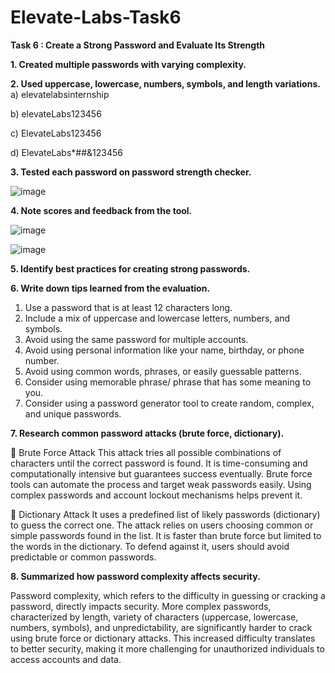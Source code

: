# Elevate-Labs-Task6

**Task 6 : Create a Strong Password and Evaluate Its Strength**

**1. Created multiple passwords with varying complexity.**

**2. Used uppercase, lowercase, numbers, symbols, and length variations.**
a) elevatelabsinternship

b) elevateLabs123456

c) ElevateLabs123456

d) ElevateLabs*##&123456

**3. Tested each password on password strength checker.**

![image](https://github.com/user-attachments/assets/3943b66b-a4e8-4686-8b2f-bd7dd7500670)

**4. Note scores and feedback from the tool.**

![image](https://github.com/user-attachments/assets/b0191356-b186-464c-baed-3ef418d2b8c5)

![image](https://github.com/user-attachments/assets/4d480c43-4184-4741-a735-dcf817e1012a)

**5. Identify best practices for creating strong passwords.**

**6. Write down tips learned from the evaluation.**

1. Use a password that is at least 12 characters long.
2.	Include a mix of uppercase and lowercase letters, numbers, and symbols.
3.	Avoid using the same password for multiple accounts.
4.	Avoid using personal information like your name, birthday, or phone number.
5.	Avoid using common words, phrases, or easily guessable patterns.
6.	Consider using memorable phrase/ phrase that has some meaning to you. 
7.	 Consider using a password generator tool to create random, complex, and unique passwords. 

**7. Research common password attacks (brute force, dictionary).**

🔐 Brute Force Attack
This attack tries all possible combinations of characters until the correct password is found.
It is time-consuming and computationally intensive but guarantees success eventually.
Brute force tools can automate the process and target weak passwords easily.
Using complex passwords and account lockout mechanisms helps prevent it.

📖 Dictionary Attack
It uses a predefined list of likely passwords (dictionary) to guess the correct one.
The attack relies on users choosing common or simple passwords found in the list.
It is faster than brute force but limited to the words in the dictionary.
To defend against it, users should avoid predictable or common passwords.

**8. Summarized how password complexity affects security.**

Password complexity, which refers to the difficulty in guessing or cracking a password, directly impacts security. 
More complex passwords, characterized by length, variety of characters (uppercase, lowercase, numbers, symbols), and unpredictability, are significantly harder to crack using brute force or dictionary attacks. 
This increased difficulty translates to better security, making it more challenging for unauthorized individuals to access accounts and data.
